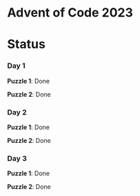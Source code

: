 # Advent of Code 2023

# Status

### Day 1
**Puzzle 1**: Done

**Puzzle 2**: Done

### Day 2
**Puzzle 1**: Done

**Puzzle 2**: Done

### Day 3
**Puzzle 1**: Done

**Puzzle 2**: Done